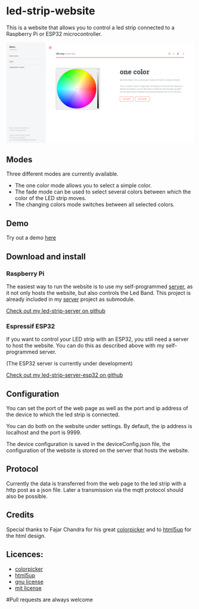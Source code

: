 led-strip-website
====================================

This is a website that allows you to control a led strip connected to a Raspberry Pi or ESP32 microcontroller.

![](demo/led_strip_website.png)


Modes
--------

Three different modes are currently available.
* The one color mode allows you to select a simple color.
* The fade mode can be used to select several colors between which the color 
of the LED strip moves.
* The changing colors mode switches between all selected colors.

Demo
--------

Try out a demo <a href="https://mec-kon.github.io/led-strip-website/src/" target="blank">here</a>


Download and install
--------

### Raspberry Pi
The easiest way to run the website is to use my self-programmed [server](https://github.com/mec-kon/led-strip-server), 
as it not only hosts the website, but also controls the Led Band.
This project is already included in my [server](https://github.com/mec-kon/led-strip-server) project as submodule.

[Check out my led-strip-server on github](https://github.com/mec-kon/led-strip-server)

### Espressif ESP32
If you want to control your LED strip with an ESP32, you still need a server to host the website.
You can do this as described above with my self-programmed server.

(The ESP32 server is currently under development)

[Check out my led-strip-server-esp32 on github](https://github.com/mec-kon/led-strip-server-esp32)


Configuration
--------
You can set the port of the web page as well as the port and ip address 
of the device to which the led strip is connected.

You can do both on the website under settings.
By default, the ip address is localhost and the port is 9999.

The device configuration is saved in the deviceConfig.json file, 
the configuration of the website is stored on the server that hosts the website.

Protocol
--------
Currently the data is transferred from the web page to the led strip with a http post as a json file.
Later a transmission via the mqtt protocol should also be possible.


Credits
--------

Special thanks to Fajar Chandra
for his great [colorpicker](https://github.com/fujaru/jquery-wheelcolorpicker) and to
[html5up](https://html5up.net/) for the html design.

Licences:
--------

* [colorpicker](https://github.com/fujaru/jquery-wheelcolorpicker/blob/master/LICENSE)
* [html5up](https://html5up.net/license)
* [gnu license]([https://github.com/mec-kon/led-strip-website/blob/master/GNU-LICENSE)
* [mit license](https://github.com/mec-kon/led-strip-website/blob/master/MIT-LICENSE)

#Pull requests are always welcome